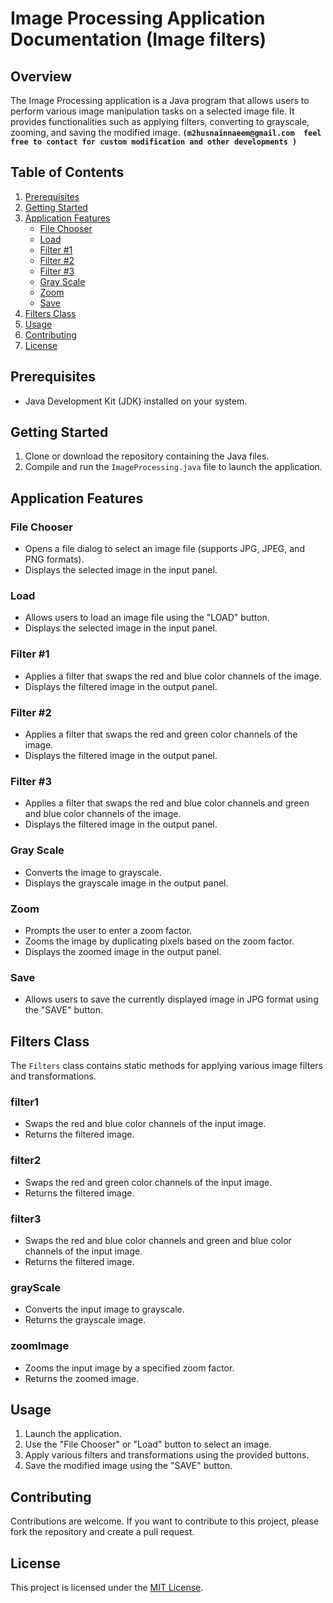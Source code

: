 # Image Processing Application Documentation (Image filters)

## Overview
The Image Processing application is a Java program that allows users to perform various image manipulation tasks on a selected image file. It provides functionalities such as applying filters, converting to grayscale, zooming, and saving the modified image.  **`(m2husnainnaeem@gmail.com  feel free to contact for custom modification and other developments )`**

## Table of Contents
1. [Prerequisites](#prerequisites)
2. [Getting Started](#getting-started)
3. [Application Features](#application-features)
   - [File Chooser](#file-chooser)
   - [Load](#load)
   - [Filter #1](#filter-1)
   - [Filter #2](#filter-2)
   - [Filter #3](#filter-3)
   - [Gray Scale](#gray-scale)
   - [Zoom](#zoom)
   - [Save](#save)
4. [Filters Class](#filters-class)
5. [Usage](#usage)
6. [Contributing](#contributing)
7. [License](#license)

## Prerequisites
- Java Development Kit (JDK) installed on your system.

## Getting Started
1. Clone or download the repository containing the Java files.
2. Compile and run the `ImageProcessing.java` file to launch the application.

## Application Features

### File Chooser
- Opens a file dialog to select an image file (supports JPG, JPEG, and PNG formats).
- Displays the selected image in the input panel.

### Load
- Allows users to load an image file using the "LOAD" button.
- Displays the selected image in the input panel.

### Filter #1
- Applies a filter that swaps the red and blue color channels of the image.
- Displays the filtered image in the output panel.

### Filter #2
- Applies a filter that swaps the red and green color channels of the image.
- Displays the filtered image in the output panel.

### Filter #3
- Applies a filter that swaps the red and blue color channels and green and blue color channels of the image.
- Displays the filtered image in the output panel.

### Gray Scale
- Converts the image to grayscale.
- Displays the grayscale image in the output panel.

### Zoom
- Prompts the user to enter a zoom factor.
- Zooms the image by duplicating pixels based on the zoom factor.
- Displays the zoomed image in the output panel.

### Save
- Allows users to save the currently displayed image in JPG format using the "SAVE" button.

## Filters Class
The `Filters` class contains static methods for applying various image filters and transformations.

### filter1
- Swaps the red and blue color channels of the input image.
- Returns the filtered image.

### filter2
- Swaps the red and green color channels of the input image.
- Returns the filtered image.

### filter3
- Swaps the red and blue color channels and green and blue color channels of the input image.
- Returns the filtered image.

### grayScale
- Converts the input image to grayscale.
- Returns the grayscale image.

### zoomImage
- Zooms the input image by a specified zoom factor.
- Returns the zoomed image.

## Usage
1. Launch the application.
2. Use the "File Chooser" or "Load" button to select an image.
3. Apply various filters and transformations using the provided buttons.
4. Save the modified image using the "SAVE" button.

## Contributing
Contributions are welcome. If you want to contribute to this project, please fork the repository and create a pull request.

## License
This project is licensed under the [MIT License](LICENSE).
